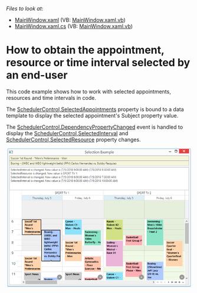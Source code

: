 <!-- default file list -->
*Files to look at*:

* [MainWindow.xaml](./CS/DXSchedulerSelection/MainWindow.xaml) (VB: [MainWindow.xaml.vb](./VB/DXSchedulerSelection/MainWindow.xaml.vb))
* [MainWindow.xaml.cs](./CS/DXSchedulerSelection/MainWindow.xaml.cs) (VB: [MainWindow.xaml.vb](./VB/DXSchedulerSelection/MainWindow.xaml.vb))
<!-- default file list end -->
# How to obtain the appointment, resource or time interval selected by an end-user

This code example shows how to work with selected appointments, resources and time intervals in code.

The [SchedulerControl,SelectedAppointments](http://help.devexpress.com/#WPF/DevExpressXpfSchedulingSchedulerControl_SelectedAppointmentstopic) property is bound to a data template to display the selected appointment's Subject property value.

The [SchedulerControl.DependencyPropertyChanged](http://help.devexpress.com/#WPF/DevExpressXpfSchedulingSchedulerControlBase_DependencyPropertyChangedtopic) event is handled to display the [SchedulerControl,SelectedInterval](http://help.devexpress.com/#WPF/DevExpressXpfSchedulingSchedulerControl_SelectedIntervaltopic) and [SchedulerControl,SelectedResource](http://help.devexpress.com/#WPF/DevExpressXpfSchedulingSchedulerControl_SelectedResourcetopic) property changes.

![](https://github.com/DevExpress-Examples/how-to-obtain-the-appointment-or-time-interval-selected-by-an-end-user-t564865/blob/17.2.3%2B/images/SelectionExample.png)
